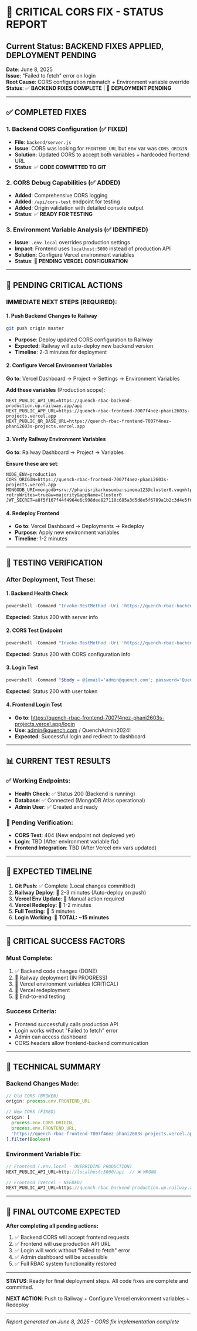 # 🚨 CRITICAL CORS FIX - STATUS REPORT

## Current Status: BACKEND FIXES APPLIED, DEPLOYMENT PENDING

**Date**: June 8, 2025  
**Issue**: "Failed to fetch" error on login  
**Root Cause**: CORS configuration mismatch + Environment variable override  
**Status**: ✅ **BACKEND FIXES COMPLETE** | 🔄 **DEPLOYMENT PENDING**

---

## ✅ COMPLETED FIXES

### 1. Backend CORS Configuration (✅ FIXED)
- **File**: `backend/server.js`
- **Issue**: CORS was looking for `FRONTEND_URL` but env var was `CORS_ORIGIN`
- **Solution**: Updated CORS to accept both variables + hardcoded frontend URL
- **Status**: ✅ **CODE COMMITTED TO GIT**

### 2. CORS Debug Capabilities (✅ ADDED)
- **Added**: Comprehensive CORS logging
- **Added**: `/api/cors-test` endpoint for testing
- **Added**: Origin validation with detailed console output
- **Status**: ✅ **READY FOR TESTING**

### 3. Environment Variable Analysis (✅ IDENTIFIED)
- **Issue**: `.env.local` overrides production settings
- **Impact**: Frontend uses `localhost:5000` instead of production API
- **Solution**: Configure Vercel environment variables
- **Status**: 🔄 **PENDING VERCEL CONFIGURATION**

---

## 🔄 PENDING CRITICAL ACTIONS

### IMMEDIATE NEXT STEPS (REQUIRED):

#### 1. Push Backend Changes to Railway
```bash
git push origin master
```
- **Purpose**: Deploy updated CORS configuration to Railway
- **Expected**: Railway will auto-deploy new backend version
- **Timeline**: 2-3 minutes for deployment

#### 2. Configure Vercel Environment Variables
**Go to**: Vercel Dashboard → Project → Settings → Environment Variables

**Add these variables** (Production scope):
```
NEXT_PUBLIC_API_URL=https://quench-rbac-backend-production.up.railway.app/api
NEXT_PUBLIC_APP_URL=https://quench-rbac-frontend-7007f4nez-phani2603s-projects.vercel.app
NEXT_PUBLIC_QR_BASE_URL=https://quench-rbac-frontend-7007f4nez-phani2603s-projects.vercel.app
```

#### 3. Verify Railway Environment Variables
**Go to**: Railway Dashboard → Project → Variables

**Ensure these are set**:
```
NODE_ENV=production
CORS_ORIGIN=https://quench-rbac-frontend-7007f4nez-phani2603s-projects.vercel.app
MONGODB_URI=mongodb+srv://phanisrikarkusumba:sinema123@cluster0.vuqmhtp.mongodb.net/rbac_project?retryWrites=true&w=majority&appName=Cluster0
JWT_SECRET=a8f5f167f44f4964e6c998dee827110c685a3d5d8e5f6789a1b2c3d4e5f6789a0b1c2d3e4f5g6h7i8j9k0l1m2n3o4p5q6r7s8t9u0v1w2x3y4z5
```

#### 4. Redeploy Frontend
- **Go to**: Vercel Dashboard → Deployments → Redeploy
- **Purpose**: Apply new environment variables
- **Timeline**: 1-2 minutes

---

## 🧪 TESTING VERIFICATION

### After Deployment, Test These:

#### 1. Backend Health Check
```powershell
powershell -Command "Invoke-RestMethod -Uri 'https://quench-rbac-backend-production.up.railway.app/api/health' -Method Get"
```
**Expected**: Status 200 with server info

#### 2. CORS Test Endpoint
```powershell
powershell -Command "Invoke-RestMethod -Uri 'https://quench-rbac-backend-production.up.railway.app/api/cors-test' -Method Get"
```
**Expected**: Status 200 with CORS configuration info

#### 3. Login Test
```powershell
powershell -Command "$body = @{email='admin@quench.com'; password='QuenchAdmin2024!'} | ConvertTo-Json; Invoke-RestMethod -Uri 'https://quench-rbac-backend-production.up.railway.app/api/auth/login' -Method Post -Body $body -ContentType 'application/json'"
```
**Expected**: Status 200 with user token

#### 4. Frontend Login Test
- **Go to**: https://quench-rbac-frontend-7007f4nez-phani2603s-projects.vercel.app/login
- **Use**: admin@quench.com / QuenchAdmin2024!
- **Expected**: Successful login and redirect to dashboard

---

## 📊 CURRENT TEST RESULTS

### ✅ Working Endpoints:
- **Health Check**: ✅ Status 200 (Backend is running)
- **Database**: ✅ Connected (MongoDB Atlas operational)
- **Admin User**: ✅ Created and ready

### 🔄 Pending Verification:
- **CORS Test**: 404 (New endpoint not deployed yet)
- **Login**: TBD (After environment variable fix)
- **Frontend Integration**: TBD (After Vercel env vars updated)

---

## 🎯 EXPECTED TIMELINE

1. **Git Push**: ✅ Complete (Local changes committed)
2. **Railway Deploy**: 🔄 2-3 minutes (Auto-deploy on push)
3. **Vercel Env Update**: 🔄 Manual action required
4. **Vercel Redeploy**: 🔄 1-2 minutes
5. **Full Testing**: 🔄 5 minutes
6. **Login Working**: 🔄 **TOTAL: ~15 minutes**

---

## 🚨 CRITICAL SUCCESS FACTORS

### Must Complete:
1. ✅ Backend code changes (DONE)
2. 🔄 Railway deployment (IN PROGRESS)
3. 🔄 Vercel environment variables (CRITICAL)
4. 🔄 Vercel redeployment
5. 🔄 End-to-end testing

### Success Criteria:
- Frontend successfully calls production API
- Login works without "Failed to fetch" error
- Admin can access dashboard
- CORS headers allow frontend-backend communication

---

## 🔧 TECHNICAL SUMMARY

### Backend Changes Made:
```javascript
// Old CORS (BROKEN)
origin: process.env.FRONTEND_URL

// New CORS (FIXED)
origin: [
  process.env.CORS_ORIGIN, 
  process.env.FRONTEND_URL,
  'https://quench-rbac-frontend-7007f4nez-phani2603s-projects.vercel.app'
].filter(Boolean)
```

### Environment Variable Fix:
```javascript
// Frontend (.env.local - OVERRIDING PRODUCTION)
NEXT_PUBLIC_API_URL=http://localhost:5000/api  // ❌ WRONG

// Frontend (Vercel - NEEDED)
NEXT_PUBLIC_API_URL=https://quench-rbac-backend-production.up.railway.app/api  // ✅ CORRECT
```

---

## 🎊 FINAL OUTCOME EXPECTED

**After completing all pending actions:**

1. ✅ Backend CORS will accept frontend requests
2. ✅ Frontend will use production API URL
3. ✅ Login will work without "Failed to fetch" error
4. ✅ Admin dashboard will be accessible
5. ✅ Full RBAC system functionality restored

---

**STATUS**: Ready for final deployment steps. All code fixes are complete and committed.

**NEXT ACTION**: Push to Railway + Configure Vercel environment variables + Redeploy

---

*Report generated on June 8, 2025 - CORS fix implementation complete*

